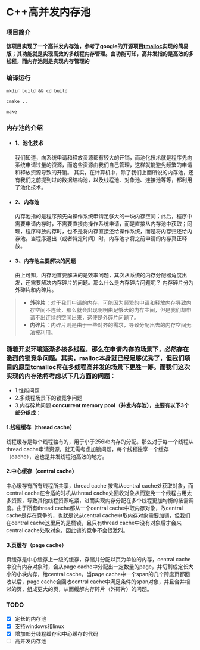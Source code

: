 # C++高并发内存池

### 项目简介
**该项目实现了一个高并发内存池，参考了google的开源项目[tmalloc](https://github.com/google/tcmalloc)实现的简易版；其功能就是实现高效的多线程内存管理。由功能可知，高并发指的是高效的多线程，而内存池则是实现内存管理的**

### 编译运行
```
mkdir build && cd build
```

```
cmake ..
```

```
make
```



### 内存池的介绍

- #### 1、池化技术
  我们知道，向系统申请和释放资源都有较大的开销，而池化技术就是程序先向系统申请过量的资源，而这些资源由我们自己管理，这样就能避免频繁的申请和释放资源导致的开销。
  其实，在计算机中，除了我们上面所说的内存池，还有我们之前提到过的数据结构池，以及线程池、对象池、连接池等等，都利用了池化技术。

- #### 2、内存池
  内存池指的是程序预先向操作系统申请足够大的一块内存空间；此后，程序中需要申请内存时，不需要直接向操作系统申请，而是直接从内存池中获取；同理，程序释放内存时，也不是将内存直接还给操作系统，而是将内存归还给内存池。当程序退出（或者特定时间）时，内存池才将之前申请的内存真正释放。

- #### 3、内存池主要解决的问题
  由上可知，内存池首要解决的是效率问题，其次从系统的内存分配器角度出发，还需要解决内存碎片的问题。那么什么是内存碎片问题呢？
  内存碎片分为外碎片和内碎片。

> - **外碎片**：对于我们申请的内存，可能因为频繁的申请和释放内存导致内存空间不连续，那么就会出现明明由足够大的内存空间，但是我们却申请不出连续的空间出来，这便是外碎片问题了。
> - **内碎片**：内碎片则是由于一些对齐的需求，导致分配出去的内存空间无法被利用。

### 随着开发环境逐渐多核多线程，那么在申请内存的场景下，必然存在激烈的锁竞争问题。其实，malloc本身就已经足够优秀了，但我们项目的原型tcmalloc将在多线程高并发的场景下更胜一筹。而我们这次实现的内存池将考虑以下几方面的问题：

- 1.性能问题
- 2.多线程场景下的锁竞争问题
- 3.内存碎片问题
**concurrent memory pool（并发内存池），主要有以下3个部分组成：**
#### 1.线程缓存（thread cache）
线程缓存是每个线程独有的，用于小于256kb内存的分配。那么对于每一个线程从thread cache申请资源，就无需考虑加锁问题，每个线程独享一个缓存（cache），这也是并发线程池高效的地方。

#### 2.中心缓存（central cache）
中心缓存有所有线程所共享，thread cache 按需从central cache处获取对象，而central cache在合适的时机从thread cache处回收对象从而避免一个线程占用太多资源，导致其他线程资源吃紧，进而实现内存分配在多个线程更加均衡的按需调度。由于所有thread cache都从一个central cache中取内存对象，故central cache是存在竞争的，也就是说从central cache中取内存对象需要加锁，但我们在central cache这里用的是桶锁，且只有thread cache中没有对象后才会来central cache处取对象，因此锁的竞争不会很激烈。

#### 3.页缓存（page cache）
页缓存是中心缓存上一级的缓存，存储并分配以页为单位的内存，central cache中没有内存对象时，会从page cache中分配出一定数量的page，并切割成定长大小的小块内存，给central cache。当page cache中一个span的几个跨度页都回收以后，page cache会回收central cache中满足条件的span对象，并且合并相邻的页，组成更大的页，从而缓解内存碎片（外碎片）的问题。


### TODO

- [x]  定长的内存池
- [x]  支持windows和linux
- [x]  增加部分线程缓存和中心缓存的代码
- [ ]  高并发内存池
